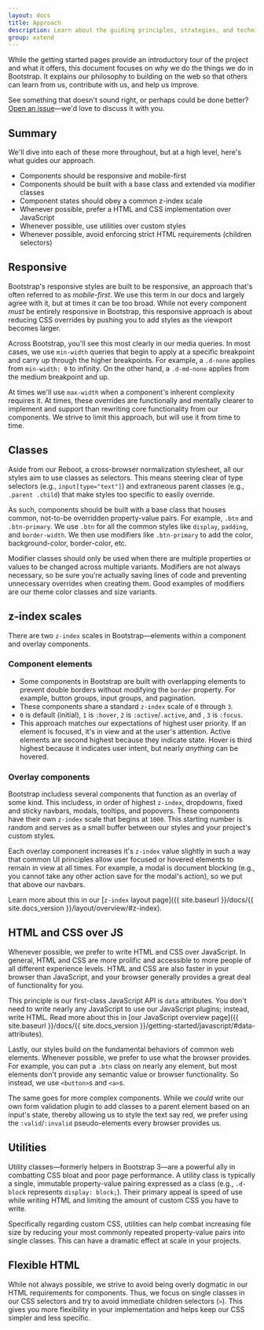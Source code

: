 ```yaml
---
layout: docs
title: Approach
description: Learn about the guiding principles, strategies, and techniques used to build and maintain Bootstrap so you can more easily customize and extend it yourself.
group: extend
---
```


While the getting started pages provide an introductory tour of the project and what it offers, this document focuses on _why_ we do the things we do in Bootstrap. It explains our philosophy to building on the web so that others can learn from us, contribute with us, and help us improve.

See something that doesn't sound right, or perhaps could be done better? [Open an issue](https://github.com/twbs/bootstrap/issues/new)—we'd love to discuss it with you.

## Summary

We'll dive into each of these more throughout, but at a high level, here's what guides our approach.

- Components should be responsive and mobile-first
- Components should be built with a base class and extended via modifier classes
- Component states should obey a common z-index scale
- Whenever possible, prefer a HTML and CSS implementation over JavaScript
- Whenever possible, use utilities over custom styles
- Whenever possible, avoid enforcing strict HTML requirements (children selectors)

## Responsive

Bootstrap's responsive styles are built to be responsive, an approach that's often referred to as _mobile-first_. We use this term in our docs and largely agree with it, but at times it can be too broad. While not every component _must_ be entirely responsive in Bootstrap, this responsive approach is about reducing CSS overrides by pushing you to add styles as the viewport becomes larger.

Across Bootstrap, you'll see this most clearly in our media queries. In most cases, we use `min-width` queries that begin to apply at a specific breakpoint and carry up through the higher breakpoints. For example, a `.d-none` applies from `min-width: 0` to infinity. On the other hand, a `.d-md-none` applies from the medium breakpoint and up.

At times we'll use `max-width` when a component's inherent complexity requires it. At times, these overrides are functionally and mentally clearer to implement and support than rewriting core functionality from our components. We strive to limit this approach, but will use it from time to time.

## Classes

Aside from our Reboot, a cross-browser normalization stylesheet, all our styles aim to use classes as selectors. This means steering clear of type selectors (e.g., `input[type="text"]`) and extraneous parent classes (e.g., `.parent .child`) that make styles too specific to easily override.

As such, components should be built with a base class that houses common, not-to-be overridden property-value pairs. For example, `.btn` and `.btn-primary`. We use `.btn` for all the common styles like `display`, `padding`, and `border-width`. We then use modifiers like `.btn-primary` to add the color, background-color, border-color, etc.

Modifier classes should only be used when there are multiple properties or values to be changed across multiple variants. Modifiers are not always necessary, so be sure you're actually saving lines of code and preventing unnecessary overrides when creating them. Good examples of modifiers are our theme color classes and size variants.

## z-index scales

There are two `z-index` scales in Bootstrap—elements within a component and overlay components.

### Component elements

- Some components in Bootstrap are built with overlapping elements to prevent double borders without modifying the `border` property. For example, button groups, input groups, and pagination.
- These components share a standard `z-index` scale of `0` through `3`.
- `0` is default (initial), `1` is `:hover`, `2` is `:active`/`.active`, and , `3` is `:focus`.
- This approach matches our expectations of highest user priority. If an element is focused, it's in view and at the user's attention. Active elements are second highest because they indicate state. Hover is third highest because it indicates user intent, but nearly _anything_ can be hovered.

### Overlay components

Bootstrap includess several components that function as an overlay of some kind. This includess, in order of highest `z-index`, dropdowns, fixed and sticky navbars, modals, tooltips, and popovers. These components have their own `z-index` scale that begins at `1000`. This starting number is random and serves as a small buffer between our styles and your project's custom styles.

Each overlay component increases it's `z-index` value slightly in such a way that common UI principles allow user focused or hovered elements to remain in view at all times. For example, a modal is document blocking (e.g., you cannot take any other action save for the modal's action), so we put that above our navbars.

Learn more about this in our [`z-index` layout page]({{ site.baseurl }}/docs/{{ site.docs_version }}/layout/overview/#z-index).

## HTML and CSS over JS

Whenever possible, we prefer to write HTML and CSS over JavaScript. In general, HTML and CSS are more prolific and accessible to more people of all different experience levels. HTML and CSS are also faster in your browser than JavaScript, and your browser generally provides a great deal of functionality for you.

This principle is our first-class JavaScript API is `data` attributes. You don't need to write nearly any JavaScript to use our JavaScript plugins; instead, write HTML. Read more about this in [our JavaScript overview page]({{ site.baseurl }}/docs/{{ site.docs_version }}/getting-started/javascript/#data-attributes).

Lastly, our styles build on the fundamental behaviors of common web elements. Whenever possible, we prefer to use what the browser provides. For example, you can put a `.btn` class on nearly any element, but most elements don't provide any semantic value or browser functionality. So instead, we use `<button>`s and `<a>`s.

The same goes for more complex components. While we *could* write our own form validation plugin to add classes to a parent element based on an input's state, thereby allowing us to style the text say red, we prefer using the `:valid`/`:invalid` pseudo-elements every browser provides us.

## Utilities

Utility classes—formerly helpers in Bootstrap 3—are a powerful ally in combatting CSS bloat and poor page performance. A utility class is typically a single, immutable property-value pairing expressed as a class (e.g., `.d-block` represents `display: block;`). Their primary appeal is speed of use while writing HTML and limiting the amount of custom CSS you have to write.

Specifically regarding custom CSS, utilities can help combat increasing file size by reducing your most commonly repeated property-value pairs into single classes. This can have a dramatic effect at scale in your projects.

## Flexible HTML

While not always possible, we strive to avoid being overly dogmatic in our HTML requirements for components. Thus, we focus on single classes in our CSS selectors and try to avoid immediate children selectors (`>`). This gives you more flexibility in your implementation and helps keep our CSS simpler and less specific.
